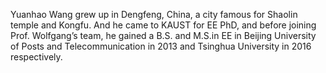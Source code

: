 Yuanhao Wang grew up in Dengfeng, China, a city famous for Shaolin temple and Kongfu. And he came to KAUST for EE PhD, and before joining Prof. Wolfgang’s team, he gained a B.S. and M.S.in EE in Beijing University of Posts and Telecommunication in 2013 and Tsinghua University in 2016 respectively.
